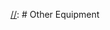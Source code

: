 [//]: # (INTERNAL LINKS)

[MakerBBQ]: http://makerbbq.com/

[//]: # (GROCERY)

[Smoked Spanish Paprika]: http://www.amazon.com/McCormick-Premium-Smoked-Paprika-Ounce/dp/B007YXV172/ref=sr_1_3?ie=UTF8&qid=1428035935&sr=8-3&keywords=smoked+paprika&tag=timraybnet-20
[Black Pepper]: http://www.amazon.com/McCormick-Black-Ground-Pepper-18-Ounce/dp/B001PQOAWC/ref=sr_1_1?ie=UTF8&qid=1428036134&sr=8-1&keywords=mccormick+black+pepper&tag=timraybnet-20
[Kosher Salt]: http://www.amazon.com/Morton-Coarse-Kosher-Salt-Pound/dp/B000Q68WSA/ref=sr_1_1?ie=UTF8&qid=1428036180&sr=8-1&keywords=kosher+salt&tag=timraybnet-20
[Onion Powder]: http://www.amazon.com/McCormick-Granulated-Onion-18-Ounce/dp/B0048B35HM/ref=sr_1_2?ie=UTF8&qid=1428036220&sr=8-2&keywords=mccormick+onion+powder&tag=timraybnet-20
[Garlic Powder]: http://www.amazon.com/McCormick-Granulated-Garlic-26-Ounce/dp/B001PQMJIY/ref=sr_1_7?ie=UTF8&qid=1428036297&sr=8-7&keywords=mccormick+garlic+powder&tag=timraybnet-20
[Cream of Mushroom Soup]: http://www.amazon.com/Campbells-Cream-Mushroom-10-75-cans/dp/B001YJ2W16/ref=sr_1_3?ie=UTF8&qid=1428458948&sr=8-3&keywords=cream+of+mushroom+soup+campbells&tag=timraybnet-20
[Heavy Cream]: http://www.amazon.com/Horizon-Organic-Heavy-Whipping-Cream/dp/B00CHTUYW6/ref=sr_1_2?ie=UTF8&qid=1428459434&sr=8-2&keywords=Heavy+Cream&tag=timraybnet-20
[Milk]: http://www.amazon.com/Tuscan-Whole-Milk-Gallon-128/dp/B00032G1S0/ref=sr_1_2?ie=UTF8&qid=1428459463&sr=8-2&keywords=Milk&tag=timraybnet-20
[Cheddar Cheese]: http://www.amazon.com/Tillamook-Reserve-Extra-Cheddar-Cheese/dp/B005JSEZKO/ref=sr_1_5?ie=UTF8&qid=1428459530&sr=8-5&keywords=Cheddar+Cheese&tag=timraybnet-20

[//]: # (EQUIPMENT)

[Weber Chimney]: http://www.amazon.com/Weber-7416-Rapidfire-Chimney-Starter/dp/B000WEOQV8/ref=sr_1_1?ie=UTF8&qid=1428060505&sr=8-1&keywords=Weber+Chimney&tag=timraybnet-20
[Kingsford Original Charcoal Briquets]: http://www.amazon.com/Kingsford-30524-Charcoal-Briquets-13-9-Pound/dp/B0086TBA74/ref=sr_1_2?ie=UTF8&qid=1428060829&sr=8-2&keywords=Kingsford+Charcoal+Briquets&tag=timraybnet-20
[Weber FireStarters Lighter Cubes]: http://www.amazon.com/Weber-7417-FireStarters-Lighter-Cubes/dp/B001AN7RGG/ref=sr_1_18?ie=UTF8&qid=1428060634&sr=8-18&keywords=Charcoal&tag=timraybnet-20

[Lighter]: http://www.amazon.com/BIC-Multi-Purpose-Lighter-Lighters/dp/B00GUQWAS8/ref=sr_1_4?ie=UTF8&qid=1435374920&sr=8-4&keywords=fireplace+lighter&tag=timraybnet-20

[//]: # (ROCKS BARBQUE)

[Stoker]: https://www.rocksbarbque.com/
[StokerLog]: https://www.rocksbarbque.com/Applications.html

[//]: # Other Equipment

[Offset Smoker]: http://makerbbq.com/equipment/#rivergrille-farmers-charcoal-grill-and-off-set-smoker

[Anova Precision Cooker]: http://www.amazon.com/Anova-Culinary-Precision-Immersion-Circulator/dp/B00UKPBXM4/ref=sr_1_1?ie=UTF8&qid=1434994426&sr=8-1&keywords=anova&tag=timraybnet-20

[FoodSaver]: http://www.amazon.com/Foodsaver-Automatic-Vacuum-Sealing-System/dp/B00FXI5GDK/ref=sr_1_1?ie=UTF8&qid=1435004165&sr=8-1&keywords=FoodSaver+V4865&tag=timraybnet-20

[Weber Smokey Mountain]: http://www.amazon.com/Weber-721001-Mountain-18-Inch-Charcoal/dp/B001I8ZTJ0/ref=sr_1_1?ie=UTF8&qid=1435004239&sr=8-1&keywords=WSM+18.5&tag=timraybnet-20

